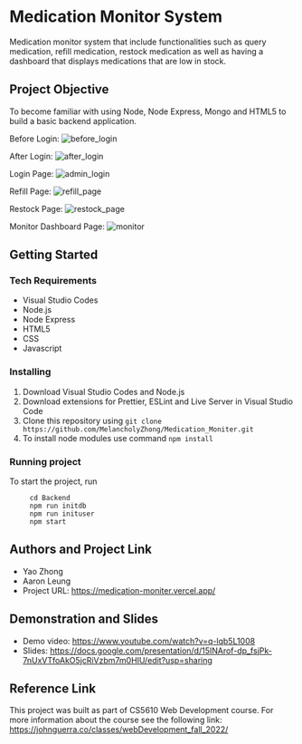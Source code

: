 # Medication Monitor System

Medication monitor system that include functionalities such as query medication, refill medication, restock medication as well as having a dashboard that displays medications that are low in stock.

## Project Objective

To become familiar with using Node, Node Express, Mongo and HTML5 to build a basic backend application.

Before Login:
![before_login](https://user-images.githubusercontent.com/97815716/199124524-ab3e05bd-030a-4d1c-ae52-37260804237e.png)

After Login:
![after_login](https://user-images.githubusercontent.com/97815716/199124580-2809f141-6cfc-42dc-b344-bacf97c2dc16.png)

Login Page:
![admin_login](https://user-images.githubusercontent.com/97815716/199090427-47511d44-30b0-4f02-b4a6-82d1d290dd98.png)

Refill Page:
![refill_page](https://user-images.githubusercontent.com/97815716/199089687-c2fb1dca-34b0-4314-8c89-2b857a1a164c.png)

Restock Page:
![restock_page](https://user-images.githubusercontent.com/97815716/199089870-bf28ab42-a403-454e-a62e-3d153630d6c5.png)

Monitor Dashboard Page:
![monitor](https://user-images.githubusercontent.com/97815716/199124640-f77b29ef-7fac-4855-a9d7-d65baf91a154.png)

## Getting Started

### Tech Requirements

- Visual Studio Codes
- Node.js
- Node Express
- HTML5
- CSS
- Javascript

### Installing

1. Download Visual Studio Codes and Node.js
2. Download extensions for Prettier, ESLint and Live Server in Visual Studio Code
3. Clone this repository using `git clone https://github.com/MelancholyZhong/Medication_Moniter.git`
4. To install node modules use command `npm install`

### Running project

To start the project, run

```
     cd Backend
     npm run initdb
     npm run inituser
     npm start
```

## Authors and Project Link

- Yao Zhong
- Aaron Leung
- Project URL: https://medication-moniter.vercel.app/

## Demonstration and Slides

- Demo video: https://www.youtube.com/watch?v=q-lqb5L1008
- Slides: https://docs.google.com/presentation/d/15INArof-dp_fsjPk-7nUxVTfoAkO5jcRiVzbm7m0HIU/edit?usp=sharing

## Reference Link

This project was built as part of CS5610 Web Development course. For more information about the course see the following link:
https://johnguerra.co/classes/webDevelopment_fall_2022/

